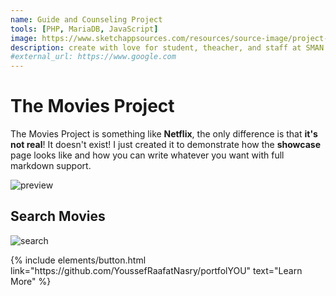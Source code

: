```yaml
---
name: Guide and Counseling Project
tools: [PHP, MariaDB, JavaScript]
image: https://www.sketchappsources.com/resources/source-image/project-neon-groove-music-ui.png
description: create with love for student, theacher, and staff at SMAN 1 Cimalaka. to help services report activity behaviours student.
#external_url: https://www.google.com
---
```


# The Movies Project

The Movies Project is something like **Netflix**, the only difference is that **it's not real**! It doesn't exist! I just created it to demonstrate how the **showcase** page looks like and how you can write whatever you want with full markdown support.

![preview](https://www.sketchappsources.com/resources/source-image/we-were-soldiers-landing-page-dbruggisser.jpg)

## Search Movies

![search](https://www.sketchappsources.com/resources/source-image/microsoft-windows-10-virtual-keyboard-diogo-sousa.png)

<p class="text-center">
{% include elements/button.html link="https://github.com/YoussefRaafatNasry/portfolYOU" text="Learn More" %}
</p>